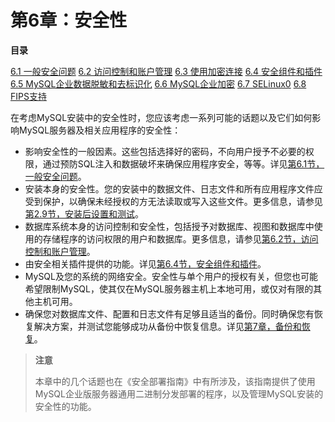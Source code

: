 # 第6章：安全性

**目录**

[6.1 一般安全问题](./06.01.一般安全问题/06.01.00.一般安全问题.md)
[6.2 访问控制和账户管理](./06.02.访问控制和账户管理/06.02.00.访问控制和账户管理.md)
[6.3 使用加密连接](./06.03.使用加密连接/06.03.00.使用加密连接.md)
[6.4 安全组件和插件](./06.04.安全组件和插件/06.04.00.安全组件和插件.md)
[6.5 MySQL企业数据脱敏和去标识化](./06.05.MySQL企业数据脱敏和去标识化/06.05.00.MySQL企业数据脱敏和去标识化.md)
[6.6 MySQL企业加密](./06.06.MySQL企业加密/06.06.00.MySQL企业加密.md)
[6.7 SELinux0](./06.07.SELinux/06.07.00.SELinux.md)
[6.8 FIPS支持](06.08.FIPS支持.md)

在考虑MySQL安装中的安全性时，您应该考虑一系列可能的话题以及它们如何影响MySQL服务器及相关应用程序的安全性：
- 影响安全性的一般因素。这些包括选择好的密码，不向用户授予不必要的权限，通过预防SQL注入和数据破坏来确保应用程序安全，等等。详见[第6.1节，一般安全问题](06.01.一般安全问题/06.01.00.一般安全问题.md)。
- 安装本身的安全性。您的安装中的数据文件、日志文件和所有应用程序文件应受到保护，以确保未经授权的方无法读取或写入这些文件。更多信息，请参见[第2.9节，安装后设置和测试](../02.安装和升级MySQL/02.09.安装后设置和测试.md)。
- 数据库系统本身的访问控制和安全性，包括授予对数据库、视图和数据库中使用的存储程序的访问权限的用户和数据库。更多信息，请参见[第6.2节，访问控制和账户管理](06.02.访问控制和账户管理.md)。
- 由安全相关插件提供的功能。详见[第6.4节，安全组件和插件](06.04.安全组件和插件.md)。
- MySQL及您的系统的网络安全。安全性与单个用户的授权有关，但您也可能希望限制MySQL，使其仅在MySQL服务器主机上本地可用，或仅对有限的其他主机可用。
- 确保您对数据库文件、配置和日志文件有足够且适当的备份。同时确保您有恢复解决方案，并测试您能够成功从备份中恢复信息。详见[第7章，备份和恢复](../07.备份和恢复.md)。

> **注意**
>
> 本章中的几个话题也在《安全部署指南》中有所涉及，该指南提供了使用MySQL企业版服务器通用二进制分发部署的程序，以及管理MySQL安装的安全性的功能。